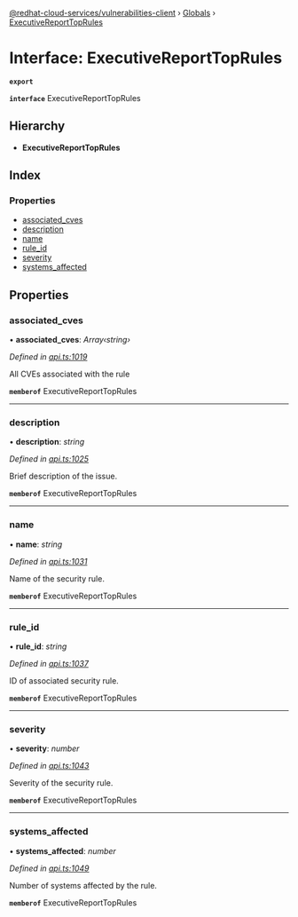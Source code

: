 [@redhat-cloud-services/vulnerabilities-client](../README.md) › [Globals](../globals.md) › [ExecutiveReportTopRules](executivereporttoprules.md)

# Interface: ExecutiveReportTopRules

**`export`** 

**`interface`** ExecutiveReportTopRules

## Hierarchy

* **ExecutiveReportTopRules**

## Index

### Properties

* [associated_cves](executivereporttoprules.md#associated_cves)
* [description](executivereporttoprules.md#description)
* [name](executivereporttoprules.md#name)
* [rule_id](executivereporttoprules.md#rule_id)
* [severity](executivereporttoprules.md#severity)
* [systems_affected](executivereporttoprules.md#systems_affected)

## Properties

###  associated_cves

• **associated_cves**: *Array‹string›*

*Defined in [api.ts:1019](https://github.com/RedHatInsights/javascript-clients/blob/master/packages/vulnerabilities/api.ts#L1019)*

All CVEs associated with the rule

**`memberof`** ExecutiveReportTopRules

___

###  description

• **description**: *string*

*Defined in [api.ts:1025](https://github.com/RedHatInsights/javascript-clients/blob/master/packages/vulnerabilities/api.ts#L1025)*

Brief description of the issue.

**`memberof`** ExecutiveReportTopRules

___

###  name

• **name**: *string*

*Defined in [api.ts:1031](https://github.com/RedHatInsights/javascript-clients/blob/master/packages/vulnerabilities/api.ts#L1031)*

Name of the security rule.

**`memberof`** ExecutiveReportTopRules

___

###  rule_id

• **rule_id**: *string*

*Defined in [api.ts:1037](https://github.com/RedHatInsights/javascript-clients/blob/master/packages/vulnerabilities/api.ts#L1037)*

ID of associated security rule.

**`memberof`** ExecutiveReportTopRules

___

###  severity

• **severity**: *number*

*Defined in [api.ts:1043](https://github.com/RedHatInsights/javascript-clients/blob/master/packages/vulnerabilities/api.ts#L1043)*

Severity of the security rule.

**`memberof`** ExecutiveReportTopRules

___

###  systems_affected

• **systems_affected**: *number*

*Defined in [api.ts:1049](https://github.com/RedHatInsights/javascript-clients/blob/master/packages/vulnerabilities/api.ts#L1049)*

Number of systems affected by the rule.

**`memberof`** ExecutiveReportTopRules
